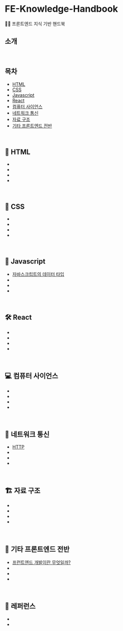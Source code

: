 # FE-Knowledge-Handbook

✍🏻 프론트엔드 지식 기반 핸드북

## 소개

</br>

## 목차

- [HTML](#memo-html)
- [CSS](#crystal_ball-css)
- [Javascript](#pushpin-javascript)
- [React](#hammer_and_wrench-react)
- [컴퓨터 사이언스](#computer-컴퓨터-사이언스)
- [네트워크 통신](#rocket-네트워크-통신)
- [자료 구조](#building_construction-자료-구조)
- [기타 프론트엔드 전반](#cupcake-기타-프론트엔드-전반)

</br>

## :memo: HTML

- [](https://github.com/ichbinmin2/FE-Knowledge-Handbook/blob/main/HTML/여기에노트제목쓰세요.md)
- []()
- []()
- []()

</br>

## :crystal_ball: CSS

- [](https://github.com/ichbinmin2/FE-Knowledge-Handbook/blob/main/CSS/여기에노트제목쓰세요.md)
- []()
- []()
- []()

</br>

## :pushpin: Javascript

- [자바스크립트의 데이터 타입](https://github.com/ichbinmin2/FE-Knowledge-Handbook/blob/main/Javascript/자바스크립트의-데이터-타입.md)
- []()
- []()
- []()

</br>

## :hammer_and_wrench: React

- [](https://github.com/ichbinmin2/FE-Knowledge-Handbook/blob/main/React/여기에노트제목쓰세요.md)
- []()
- []()
- []()

</br>

## :computer: 컴퓨터 사이언스

- [](https://github.com/ichbinmin2/FE-Knowledge-Handbook/blob/main/Computer-Science/여기에노트제목쓰세요.md)
- []()
- []()
- []()

</br>

## :rocket: 네트워크 통신

- [HTTP](https://github.com/ichbinmin2/FE-Knowledge-Handbook/blob/main/Network/HTTP.md)
- []()
- []()
- []()

</br>

## :building_construction: 자료 구조

- [](https://github.com/ichbinmin2/FE-Knowledge-Handbook/blob/main/Data-Structure/여기에노트제목쓰세요.md)
- []()
- []()
- []()

</br>

## :cupcake: 기타 프론트엔드 전반

- [프런트엔드 개발이란 무엇일까?](https://github.com/ichbinmin2/FE-Knowledge-Handbook/blob/main/Frontend-Etc/프론트엔드-개발이란-무엇일까.md)
- []()
- []()
- []()

</br>

## :round_pushpin: 레퍼런스

- []()
- []()
